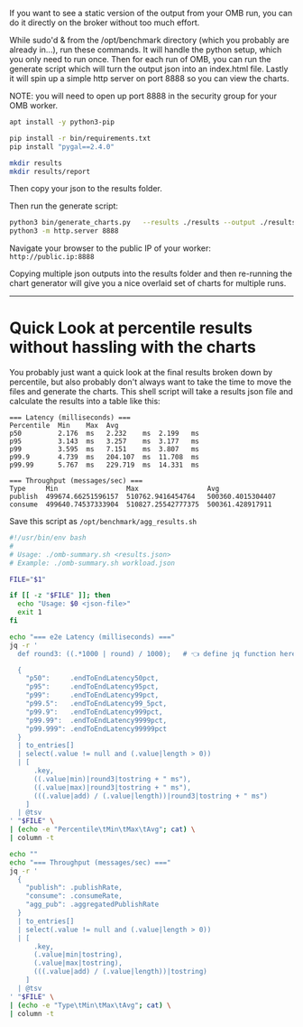 If you want to see a static version of the output from your OMB run, you can do it directly on the broker without too much effort.


While sudo'd & from the /opt/benchmark directory (which you probably are already in...), run these commands.   It will handle the python setup, which you only need to run once.   Then for each run of OMB, you can run the generate script which will turn the output json into an index.html file.   Lastly it will spin up a simple http server on port 8888 so you can view the charts.   

NOTE:  you will need to open up port 8888 in the security group for your OMB worker.



```bash
apt install -y python3-pip

pip install -r bin/requirements.txt
pip install "pygal==2.4.0"

mkdir results
mkdir results/report
```

Then copy your json to the results folder.

Then run the generate script:

```bash
python3 bin/generate_charts.py   --results ./results --output ./results/report/
python3 -m http.server 8888
```

Navigate your browser to the public IP of your worker:  `http://public.ip:8888`



Copying multiple json outputs into the results folder and then re-running the chart generator will give you a nice overlaid set of charts for multiple runs.


---

# Quick Look at percentile results without hassling with the charts

You probably just want a quick look at the final results broken down by percentile, but also probably don't always want to take the time to move the files and generate the charts.  This shell script will take a results json file and calculate the results into a table like this:

```text
=== Latency (milliseconds) ===
Percentile  Min    Max  Avg
p50         2.176  ms   2.232    ms  2.199   ms
p95         3.143  ms   3.257    ms  3.177   ms
p99         3.595  ms   7.151    ms  3.807   ms
p99.9       4.739  ms   204.107  ms  11.708  ms
p99.99      5.767  ms   229.719  ms  14.331  ms

=== Throughput (messages/sec) ===
Type     Min                 Max                 Avg
publish  499674.66251596157  510762.9416454764   500360.4015304407
consume  499640.74537333904  510827.25542777375  500361.428917911
```

Save this script as `/opt/benchmark/agg_results.sh`

```bash
#!/usr/bin/env bash
#
# Usage: ./omb-summary.sh <results.json>
# Example: ./omb-summary.sh workload.json

FILE="$1"

if [[ -z "$FILE" ]]; then
  echo "Usage: $0 <json-file>"
  exit 1
fi

echo "=== e2e Latency (milliseconds) ==="
jq -r '
  def round3: ((.*1000 | round) / 1000);   # 👈 define jq function here

  {
    "p50":     .endToEndLatency50pct,
    "p95":     .endToEndLatency95pct,
    "p99":     .endToEndLatency99pct,
    "p99.5":   .endToEndLatency99_5pct,
    "p99.9":   .endToEndLatency999pct,
    "p99.99":  .endToEndLatency9999pct,
    "p99.999": .endToEndLatency99999pct
  }
  | to_entries[]
  | select(.value != null and (.value|length > 0))
  | [
      .key,
      ((.value|min)|round3|tostring + " ms"),
      ((.value|max)|round3|tostring + " ms"),
      (((.value|add) / (.value|length))|round3|tostring + " ms")
    ]
  | @tsv
' "$FILE" \
| (echo -e "Percentile\tMin\tMax\tAvg"; cat) \
| column -t

echo ""
echo "=== Throughput (messages/sec) ==="
jq -r '
  {
    "publish": .publishRate,
    "consume": .consumeRate,
    "agg_pub": .aggregatedPublishRate
  }
  | to_entries[]
  | select(.value != null and (.value|length > 0))
  | [
      .key,
      (.value|min|tostring),
      (.value|max|tostring),
      (((.value|add) / (.value|length))|tostring)
    ]
  | @tsv
' "$FILE" \
| (echo -e "Type\tMin\tMax\tAvg"; cat) \
| column -t
```
